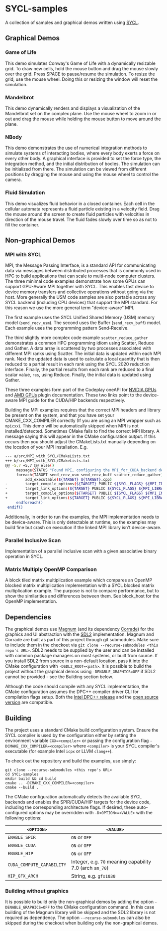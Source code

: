 # SYCL-samples
A collection of samples and graphical demos written using
[SYCL](https://www.khronos.org/sycl/).

## Graphical Demos
### Game of Life
This demo simulates Conway's Game of Life with a dynamically resizable grid.
To draw new cells, hold the mouse button and drag the mouse slowly over the
grid. Press SPACE to pause/resume the simulation. To resize the grid, use the
mouse wheel. Doing this or resizing the window will reset the simulation.

### Mandelbrot
This demo dynamically renders and displays a visualization of the Mandelbrot
set on the complex plane. Use the mouse wheel to zoom in or out and drag the
mouse while holding the mouse button to move around the plane.

### NBody
This demo demonstrates the use of numerical integration methods to simulate
systems of interacting bodies, where every body exerts a force on every other
body. A graphical interface is provided to set the force type, the integration
method, and the initial distribution of bodies. The simulation can be
initialized from there. The simulation can be viewed from different positions
by dragging the mouse and using the mouse wheel to control the camera.

### Fluid Simulation
This demo visualizes fluid behavior in a closed container. Each cell in the
cellular automata represents a fluid particle existing in a velocity field.
Drag the mouse around the screen to create fluid particles with velocities in
direction of the mouse travel. The fluid fades slowly over time so as not to fill
the container.

## Non-graphical Demos
### MPI with SYCL
MPI, the Message Passing Interface, is a standard API for communicating data
via messages between distributed processes that is commonly used in HPC to
build applications that can scale to multi-node computer clusters.
The three minimal code examples demonstrate how some GPUs can support
GPU-Aware MPI together with SYCL. This enables fast device to device memory
transfers and collective operations without going via the host.
More generally the USM code samples are also portable across any SYCL backend
(including CPU devices) that support the MPI standard. For this reason we
use the more general term "device-aware" MPI.

The first example uses the SYCL Unified Shared Memory (USM) memory model 
(`send_recv_usm`). The second uses the Buffer (`send_recv_buff`) model. Each
example uses the programming pattern Send-Receive.

The third slightly more complex code example `scatter_reduce_gather` demonstrates
a common HPC programming idiom using Scatter, Reduce and Gather. A data array is 
scattered by two processes associated with different MPI ranks using Scatter. The 
initial data is updated within each MPI rank. Next the updated data is used to 
calculate a local quantity that is then reduced to a partial result in each rank 
using the SYCL 2020 reduction interface. Finally, the partial results from each 
rank are reduced to a final scalar value, `res`, using Reduce. Finally, the 
initial data is updated using Gather.

These three examples form part of the Codeplay oneAPI for [NVIDIA GPUs](https://developer.codeplay.com/products/oneapi/nvidia/latest/guides/MPI-guide)
and [AMD GPUs](https://developer.codeplay.com/products/oneapi/amd/latest/guides/MPI-guide)
plugin documentation.
These two links point to the device-aware MPI guide for the CUDA/HIP backends
respectively.

Building the MPI examples requires that the correct
MPI headers and library be present on the system, and that you have set your
CMAKE_CXX_COMPILER correctly (If you are using an MPI wrapper such as `mpicxx`).
This demo will be automatically skipped when MPI is not installed/detected.
Sometimes CMake fails to find the correct MPI library. A message saying this
will appear in the CMake configuration output. If this occurs then you
should adjust the CMakeLists.txt manually depending on the location of your
MPI installation. E.g.

```bash
--- a/src/MPI_with_SYCL/CMakeLists.txt
+++ b/src/MPI_with_SYCL/CMakeLists.txt
@@ -5,7 +5,7 @@ else()
     message(STATUS "Found MPI, configuring the MPI_for_CUDA_backend demo")
     foreach(TARGET send_recv_usm send_recv_buff scatter_reduce_gather)
         add_executable(${TARGET} ${TARGET}.cpp)
-        target_compile_options(${TARGET} PUBLIC ${SYCL_FLAGS} ${MPI_INCLUDE_DIRS})
-        target_link_options(${TARGET} PUBLIC ${SYCL_FLAGS} ${MPI_LIBRARIES})
+        target_compile_options(${TARGET} PUBLIC ${SYCL_FLAGS} ${MPI_INCLUDE_DIRS} -I/opt/cray/pe/mpich/8.1.25/ofi/cray/10.0/include/)
+        target_link_options(${TARGET} PUBLIC ${SYCL_FLAGS} ${MPI_LIBRARIES} -L/opt/cray/pe/mpich/8.1.25/ofi/cray/10.0/lib)
     endforeach()
 endif()
```

Additionally, in order to run the examples, the MPI implementation needs
to be device-aware. This is only detectable at runtime, so the examples may build
fine but crash on execution if the linked MPI library isn't device-aware.

### Parallel Inclusive Scan
Implementation of a parallel inclusive scan with a given associative binary 
operation in SYCL.

### Matrix Multiply OpenMP Comparison
A block tiled matrix multiplication example which compares an OpenMP blocked 
matrix multiplication implementation with a SYCL blocked matrix multiplication 
example. The purpose is not to compare performance, but to show the 
similarities and differences between them. See block_host for the OpenMP 
implementation.

## Dependencies
The graphical demos use
[Magnum](https://doc.magnum.graphics/magnum/getting-started.html#getting-started-setup-install)
(and its dependency
[Corrade](https://doc.magnum.graphics/corrade/building-corrade.html#building-corrade-packages))
for the graphics and UI abstraction with the
[SDL2](https://wiki.libsdl.org/SDL2/Installation) implementation. Magnum and
Corrade are built as part of this project through git submodules. Make sure to
include them in the checkout via
`git clone --recurse-submodules <this repo's URL>`. SDL2 needs to be supplied by
the user and can be installed with common package managers on most systems, or
built from source. If you install SDL2 from source in a non-default location,
pass it into the CMake configuration with `-DSDL2_ROOT=<path>`. It is possible
to build the project without the graphical demos using `-DENABLE_GRAPHICS=OFF`
if SDL2 cannot be provided - see the Building section below.

Although the code should compile with any SYCL implementation, the CMake
configuration assumes the DPC++ compiler driver CLI for compilation flags setup.
Both the
[Intel DPC++ release](https://www.intel.com/content/www/us/en/developer/tools/oneapi/dpc-compiler.html)
and the [open source version](https://github.com/intel/llvm) are compatible.

## Building
The project uses a standard CMake build configuration system. Ensure the SYCL 
compiler is used by the configuration either by setting the
environment variable `CXX=<compiler>` or passing the configuration flag
`-DCMAKE_CXX_COMPILER=<compiler>` where `<compiler>` is your SYCL compiler's
executable (for example Intel `icpx` or LLVM `clang++`).

To check out the repository and build the examples, use simply:
```
git clone --recurse-submodules <this repo's URL>
cd SYCL-samples
mkdir build && cd build
cmake .. -DCMAKE_CXX_COMPILER=<compiler>
cmake --build .
```
The CMake configuration automatically detects the available SYCL backends and
enables the SPIR/CUDA/HIP targets for the device code, including the
corresponding architecture flags. If desired, these auto-configured options may
be overridden with `-D<OPTION>=<VALUE>` with the following options:

| `<OPTION>` | `<VALUE>` |
| ---------- | ---------- |
| `ENABLE_SPIR` | `ON` or `OFF` |
| `ENABLE_CUDA` | `ON` or `OFF` |
| `ENABLE_HIP` | `ON` or `OFF` |
| `CUDA_COMPUTE_CAPABILITY` | Integer, e.g. `70` meaning capability 7.0 (arch `sm_70`) |
| `HIP_GFX_ARCH` | String, e.g. `gfx1030` |

### Building without graphics
It is possible to build only the non-graphical demos by adding the option
`-DENABLE_GRAPHICS=OFF` to the CMake configuration command. In this case
building of the Magnum library will be skipped and the SDL2 library is not
required as dependency. The option `--recurse-submodules` can also be skipped
during the checkout when building only the non-graphical demos.

